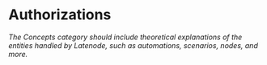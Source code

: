 # Authorizations

_The Concepts category should include theoretical explanations of the entities handled by Latenode, such as automations, scenarios, nodes, and more._
